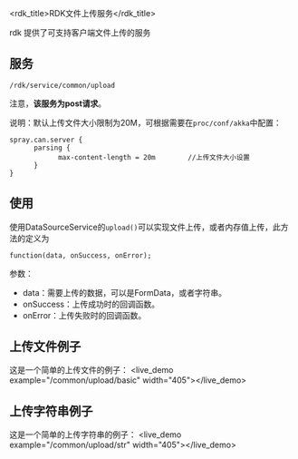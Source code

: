 <rdk_title>RDK文件上传服务</rdk_title>

rdk 提供了可支持客户端文件上传的服务

## 服务

    /rdk/service/common/upload

注意，**该服务为post请求**。

说明：默认上传文件大小限制为20M，可根据需要在`proc/conf/akka`中配置：

    spray.can.server {
		  parsing {
		        max-content-length = 20m        //上传文件大小设置
		  }
	}

## 使用

使用DataSourceService的`upload()`可以实现文件上传，或者内存值上传，此方法的定义为

    function(data, onSuccess, onError);

参数：

- data：需要上传的数据，可以是FormData，或者字符串。
- onSuccess：上传成功时的回调函数。
- onError：上传失败时的回调函数。

## 上传文件例子
这是一个简单的上传文件的例子：
<live_demo example="/common/upload/basic" width="405"></live_demo>

## 上传字符串例子
这是一个简单的上传字符串的例子：
<live_demo example="/common/upload/str" width="405"></live_demo>  


    
